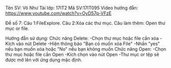 Tên SV: Võ Như Tài
lớp: 17IT2    Mã SV:17IT095
Video hướng đẫn: https://www.youtube.com/watch?v=OyD57q-VFzE

Đề số 7: 
Câu 1:FileExplore.
Câu 2:Xóa các thư mục.
Câu làm thêm: Open thư mục or file.

Hướng đẫn sử dụng:
Chức năng Delete:
  -Chọn thư mục hoặc file cần xóa 
  -Kích vào nút Delete 
  -Hiện thông báo "Bạn có muốn xóa File"
  -Nhấn "yes" nếu bạn muốn xóa hoặc "No" nếu bạn không muốn
Chức năng Open:
  -Chọn thư mục hoặc file cần Open
  -Kích chọn vào nút Open
  -Thư mục or tệp sẽ được mở lên với ứng dụng mặc định.




